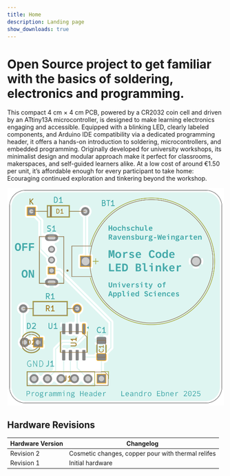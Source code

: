 ```yaml
---
title: Home
description: Landing page
show_downloads: true
---
```

# Open Source project to get familiar with the basics of soldering, electronics and programming.
This compact 4 cm × 4 cm PCB, powered by a CR2032 coin cell and driven by an ATtiny13A microcontroller, is designed to make learning electronics engaging and accessible. Equipped with a blinking LED, clearly labeled components, and Arduino IDE compatibility via a dedicated programming header, it offers a hands-on introduction to soldering, microcontrollers, and embedded programming. Originally developed for university workshops, its minimalist design and modular approach make it perfect for classrooms, makerspaces, and self-guided learners alike. At a low cost of around €1.50 per unit, it’s affordable enough for every participant to take home: Ecouraging continued exploration and tinkering beyond the workshop.

![v2-mockup](assets/v2-mockup.png)

## Hardware Revisions
| Hardware Version | Changelog                                          |
| ---------------- | -------------------------------------------------- |
| Revision 2       | Cosmetic changes, copper pour with thermal relifes |
| Revision 1       | Initial hardware                                   |

